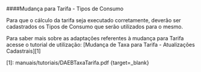 ####Mudança para Tarifa - Tipos de Consumo

Para que o cálculo da tarifa seja executado corretamente, deverão ser cadastrados os Tipos de Consumo que serão utilizados para o mesmo.

Para saber mais sobre as adaptações referentes à mudança para Tarifa acesse o tutorial de utilização: [Mudança de Taxa para Tarifa - Atualizações Cadastrais][1]

  [1]: manuais/tutoriais/DAEBTaxaTarifa.pdf {target=_blank}